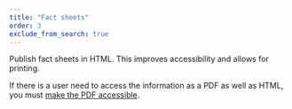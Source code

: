 ```yaml
---
title: "Fact sheets"
order: 3
exclude_from_search: true
---
```


Publish fact sheets in HTML. This improves accessibility and allows for printing.

If there is a user need to access the information as a PDF as well as HTML, you must [make the PDF accessible](/accessibility-inclusivity/#pdf-accessibility).
